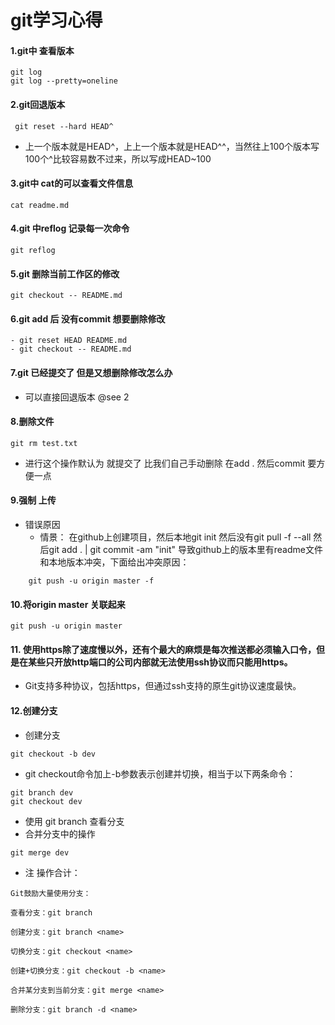 # git学习心得
#### 1.git中 查看版本 
    git log 
    git log --pretty=oneline
#### 2.git回退版本
     git reset --hard HEAD^
- 上一个版本就是HEAD^，上上一个版本就是HEAD^^，当然往上100个版本写100个^比较容易数不过来，所以写成HEAD~100

#### 3.git中 cat的可以查看文件信息
    cat readme.md
#### 4.git 中reflog 记录每一次命令
    git reflog
#### 5.git 删除当前工作区的修改
    git checkout -- README.md
#### 6.git add 后 没有commit 想要删除修改
    - git reset HEAD README.md
    - git checkout -- README.md
#### 7.git 已经提交了 但是又想删除修改怎么办
- 可以直接回退版本 @see 2

#### 8.删除文件
    git rm test.txt
- 进行这个操作默认为 就提交了 比我们自己手动删除 在add . 然后commit 要方便一点

#### 9.强制 上传 
- 错误原因
    + 情景：
    在github上创建项目，然后本地git init
    然后没有git pull -f --all
    然后git add .  | git commit -am "init"
    导致github上的版本里有readme文件和本地版本冲突，下面给出冲突原因：
```
    git push -u origin master -f 
```

#### 10.将origin master  关联起来
```
git push -u origin master
```
#### 11. 使用https除了速度慢以外，还有个最大的麻烦是每次推送都必须输入口令，但是在某些只开放http端口的公司内部就无法使用ssh协议而只能用https。
- Git支持多种协议，包括https，但通过ssh支持的原生git协议速度最快。

#### 12.创建分支
- 创建分支
```
git checkout -b dev  
```
- git checkout命令加上-b参数表示创建并切换，相当于以下两条命令：
```
git branch dev
git checkout dev
```
- 使用 git branch 查看分支
- 合并分支中的操作 
```
git merge dev
```
- 注 操作合计：
```
Git鼓励大量使用分支：

查看分支：git branch

创建分支：git branch <name>

切换分支：git checkout <name>

创建+切换分支：git checkout -b <name>

合并某分支到当前分支：git merge <name>

删除分支：git branch -d <name>
```